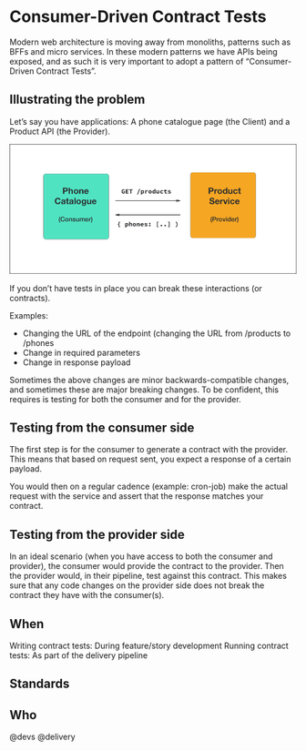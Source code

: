 # Consumer-Driven Contract Tests

Modern web architecture is moving away from monoliths, patterns such as BFFs and micro services. In these modern patterns we have APIs being exposed, and as such it is very important to adopt a pattern of “Consumer-Driven Contract Tests”.

## Illustrating the problem
Let’s say you have applications: A phone catalogue page (the Client) and a Product API (the Provider).

![Consumer-Driven Contract Tests Example](cdct.png)

If you don’t have tests in place you can break these interactions (or contracts).

Examples:

- Changing the URL of the endpoint (changing the URL from /products to /phones
- Change in required parameters
- Change in response payload

Sometimes the above changes are minor backwards-compatible changes, and sometimes these are major breaking changes. To be confident, this requires is testing for both the consumer and for the provider.

## Testing from the consumer side
The first step is for the consumer to generate a contract with the provider. This means that based on request sent, you expect a response of a certain payload.

You would then on a regular cadence (example: cron-job) make the actual request with the service and assert that the response matches your contract.

## Testing from the provider side
In an ideal scenario (when you have access to both the consumer and provider), the consumer would provide the contract to the provider. Then the provider would, in their pipeline, test against this contract. This makes sure that any code changes on the provider side does not break the contract they have with the consumer(s).

## When

Writing contract tests: During feature/story development
Running contract tests: As part of the delivery pipeline

## Standards

## Who

@devs @delivery
